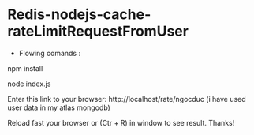 # Redis-nodejs-cache-rateLimitRequestFromUser

- Flowing comands :

npm install

node index.js

Enter this link to your browser: http://localhost/rate/ngocduc   (i have used user data in my atlas mongodb)

Reload fast your browser or (Ctr + R) in window to see result. Thanks!  

